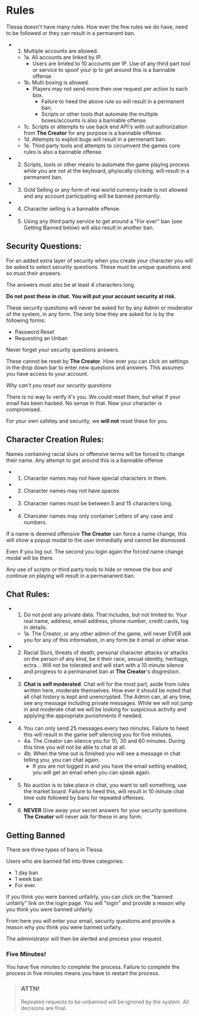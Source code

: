 # Rules

Tlessa doesn't have many rules. How ever the few rules we do have, need to be followed or they can result in a permanent ban.

- 1. Multiple accounts are allowed. 
  - 1a. All accounts are linked by IP.
    - Users are limited to 10 accounts per IP. Use of any third part tool or service to spoof your ip to get around 
      this is a bannable offense.
  - 1b. Multi boxing is allowed.
    - Players may not send more then one request per action to each box.
      - Failure to heed the above rule so will result in a permanent ban. 
      - Scripts or other tools that automate the multiple boxes/accounts is also a bannable offense.
  - 1c. Scripts or attempts to use back end API's with out authorization from **The Creator** for any purpose is a bannable offense.
  - 1d. Attempts to exploit bugs will result in a permenant ban.
  - 1e. Third party tools and attempts to circumvent the games core rules is also a bannable offense.
- 2. Scripts, tools or other means to automate the game playing process while you are not at the keyboard, phyiscally clicking, will result in a permanent ban.
- 3. Gold Selling or any form of real world currency trade is not allowed and any account participating will be banned permantly.
- 4. Character selling is a bannable offense.
- 5. Using any third party service to get around a "For ever" ban (see Getting Banned below) will also result in another ban.

## Security Questions:

For an added extra layer of security when you create your character you will be asked to select security questions. These must be unique questions and so must their answers.

The answers must also be at least 4 characters long.

**Do not post these in chat. You will put your account security at risk.**

These security questions will never be asked for by any Admin or moderator of the system, in any form. The only time they are asked for is by the following forms:

- Password Reset
- Requesting an Unban

Never forget your security questions answers.

These cannot be reset by **The Creator**. How ever you can click on settings in the drop down bar to enter new questions and answers. This assumes you have access to your account.

*Why can't you reset our security questions*

There is no way to verify it's you. We could reset them, but what if your email has been hacked. No sense in that. Now your character is compromised.

For your own safetey and security, we **will not** reset these for you.

## Character Creation Rules:

Names containing racial slurs or offensive terms will be forced to change their name. Any attempt to get around this is a bannable offense

- 1. Character names may not have special characters in them.
- 2. Character names may not have spaces
- 3. Character names must be between 5 and 15 characters long.
- 4. Charcater names may only container Letters of any case and numbers.

If a name is deemed offensive **The Creator** can force a name change, this will show a popup modal to the user immediatly and cannot be dismissed.

Even if you log out. The second you login again the forced name change modal will be there.

Any use of scripts or third party tools to hide or remove the box and continue on playing will result in a permananent ban.

## Chat Rules:

- 1. Do not post any private data. That includes, but not limited to: Your real name, address, email address, phone number, credit cards, log in details.
  - 1a. The Creator, or any other admin of the game, will never EVER ask you for any of this information, in any form be it email or other wise.
- 2. Racial Slurs, threats of death, personal character attacks or attacks on the person of any kind, be it their race, sexual identity, heritiage, ectra... Will not be tolerated and will start with a 10 minute silence and progress to a permananet ban at **The Creator**'s disgrestion.
- 3. **Chat is self moderated**. Chat will for the most part, aside from rules written here, moderate themselves. How ever it should be noted that all chat history is kept and unencrypted. The Admin can, at any time, see any message including private messages. While we will not jump in and moderate chat we will be looking for suspicious activity and applying the appropriate punishments if needed.
- 4. You can only send 25 messages every two minutes. Failure to heed this will result in the game self silencing you for five minutes.
  - 4a. The Creator can silence you for 10, 30 and 60 minutes. During this time you will not be able to chat at all.
  - 4b. When the time out is finished you will see a message in chat telling you, you can chat again.
    - If you are not logged in and you have the email setting enabled, you will get an email when you can speak again.
- 5. No auction is to take place in chat, you want to sell something, use the market board. Failure to heed this, will result in 10 minute chat time outs followed by bans for repeated offenses.
- 6. **NEVER** Give away your secret answers for your security questions. **The Creator** will never ask for these in any form.

## Getting Banned

There are three types of bans in Tlessa.

Users who are banned fall into three categories: 

- 1 day ban 
- 1 week ban 
- For ever.

If you think you were banned unfailrly, you can click on the "banned unfairly" link on the login page. You will "login" and provide a reason why you think you were banned unfairly.

From here you will enter your email, security questions and provide a reason why you think you were banned unfairy.

The administrator will then be alerted and process your request.

### Five Minutes!

You have five minutes to complete the process. Failure to complete the process in five minutes means you have to restart the process.

> ### ATTN!
>
> Repeated requests to be unbanned will be ignored by the system. All decisions are final.



